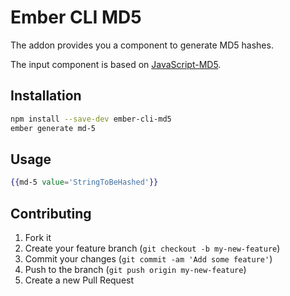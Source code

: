 # Ember CLI MD5

The addon provides you a component to generate MD5 hashes.

The input component is based on [JavaScript-MD5](https://github.com/blueimp/JavaScript-MD5).

## Installation

```bash
npm install --save-dev ember-cli-md5
ember generate md-5
```

## Usage

```handlebars
{{md-5 value='StringToBeHashed'}}
```

## Contributing

1. Fork it
2. Create your feature branch (`git checkout -b my-new-feature`)
3. Commit your changes (`git commit -am 'Add some feature'`)
4. Push to the branch (`git push origin my-new-feature`)
5. Create a new Pull Request
